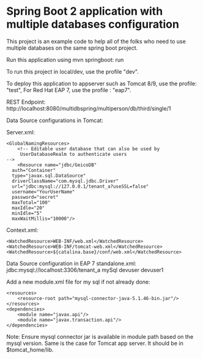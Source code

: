 # Spring Boot 2 application with multiple databases configuration

This project is an example code to help all of the folks who need to use multiple databases on the same spring boot project.

Run this application using mvn springboot: run

To run this project in local/dev, use the profile "dev".

To deploy this application to appserver such as Tomcat 8/9, use the profile: "test", For Red Hat EAP 7, use the profile : "eap7".

REST Endpoint:
http://localhost:8080/multidbspring/multiperson/db/third/single/1



Data Source configurations in Tomcat:

Server.xml:

<!-- Global JNDI resources
       Documentation at /docs/jndi-resources-howto.html
  -->
	<GlobalNamingResources>
		<!-- Editable user database that can also be used by
         UserDatabaseRealm to authenticate users
    -->
		<Resource name="jdbc/GeicoDB" 
      auth="Container" 
      type="javax.sql.DataSource" 
      driverClassName="com.mysql.jdbc.Driver" 
      url="jdbc:mysql://127.0.0.1/tenant_a?useSSL=false" 
      username="YourUserName" 
      password="secret" 
      maxTotal="100" 
      maxIdle="20" 
      minIdle="5" 
      maxWaitMillis="10000"/>
  
   <Resource name="jdbc/UsaaDB" 
      auth="Container" 
      type="javax.sql.DataSource" 
      driverClassName="com.mysql.jdbc.Driver" 
      url="jdbc:mysql://127.0.0.1/tenant_b?useSSL=false" 
      username="devuser" 
      password="devuser1" 
      maxTotal="100" 
      maxIdle="20" 
      minIdle="5" 
      maxWaitMillis="10000"/>

<Resource name="jdbc/NationwideDB" 
      auth="Container" 
      type="javax.sql.DataSource" 
      driverClassName="com.mysql.jdbc.Driver" 
      url="jdbc:mysql://127.0.0.1/tenant_c?useSSL=false" 
      username="YourUserName" 
      password="secret" 
      maxTotal="100" 
      maxIdle="20" 
      minIdle="5" 
      maxWaitMillis="10000"/>

	
 </GlobalNamingResources>
      
      
  Context.xml:
  
  <Context>

    <WatchedResource>WEB-INF/web.xml</WatchedResource>
    <WatchedResource>WEB-INF/tomcat-web.xml</WatchedResource>
    <WatchedResource>${catalina.base}/conf/web.xml</WatchedResource>

   <ResourceLink name="jdbc/GeicoDB"
                global="jdbc/GeicoDB"
                auth="Container"
                type="javax.sql.DataSource" />
	<ResourceLink name="jdbc/UsaaDB"
                global="jdbc/UsaaDB"
                auth="Container"
                type="javax.sql.DataSource" />
	<ResourceLink name="jdbc/NationwideDB"
                global="jdbc/NationwideDB"
                auth="Container"
                type="javax.sql.DataSource" />
</Context>

Data Source configuration in EAP 7 standalone.xml:
<subsystem xmlns="urn:jboss:domain:datasources:5.0">
            <datasources>
                <datasource jndi-name="java:jboss/datasources/GeicoDB" pool-name="GeicoDB" enabled="true" use-java-context="true">
                    <connection-url>jdbc:mysql://localhost:3306/tenant_a</connection-url>
                    <driver>mySql</driver>
                    <security>
                        <user-name>devuser</user-name>
                        <password>devuser1</password>
                    </security>
                </datasource>
  </datasources>
  
  Add a new module.xml file for my sql if not already done:
  
  <module xmlns="urn:jboss:module:1.5" name="com.mysql">
    <properties>
        <property name="jboss.api" value="unsupported"/>
    </properties>

    <resources>
        <resource-root path="mysql-connector-java-5.1.46-bin.jar"/>
    </resources>
    <dependencies>
        <module name="javax.api"/>
        <module name="javax.transaction.api"/>
    </dependencies>
</module>

Note: Ensure mysql connector jar is available in module path based on the mysql version. Same is the case for Tomcat app server. It should be in $tomcat_home/lib.
